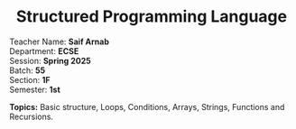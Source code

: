 <h1 align="center">Structured Programming Language</h1>

Teacher Name: **Saif Arnab** <br>
Department: **ECSE** <br>
Session: **Spring 2025** <br>
Batch: **55** <br>
Section: **1F** <br>
Semester: **1st** <br>

**Topics:** Basic structure, Loops, Conditions, Arrays, Strings, Functions and Recursions.